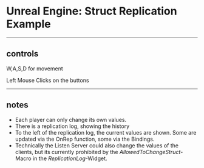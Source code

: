 # Unreal Engine: Struct Replication Example

----
## controls
W,A,S,D for movement

Left Mouse Clicks on the buttons

----
## notes

* Each player can only change its own values.
* There is a replication log, showing the history
* To the left of the replication log, the current values are shown. Some are updated via the OnRep function, some via the Bindings.
* Technically the Listen Server could also change the values of the clients, but its currently prohibited by the *AllowedToChangeStruct*-Macro in the *ReplicationLog*-Widget.


